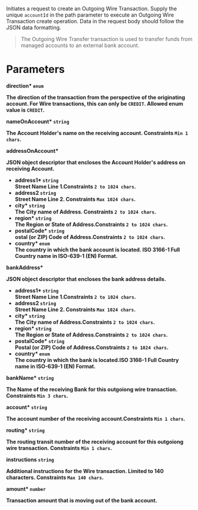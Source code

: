Initiates a request to create an  Outgoing Wire Transaction. Supply the unique `accountId` in the path parameter to execute an Outgoing Wire Transaction create operation. Data in the request body should follow the JSON data formatting.

> The Outgoing Wire Transfer transaction is used to transfer funds from managed accounts to an external bank account.

# Parameters

<strong>direction*<strong> `enum`

 The direction of the transaction from the perspective of the originating account. For Wire transactions, this can only be `CREDIT`.  Allowed enum value is `CREDIT`.

<strong>nameOnAccount*<strong> `string`

The Account Holder's name on the receiving account. Constraints `Min 1 chars`.

<strong>addressOnAccount*<strong>

JSON object descriptor that encloses the Account Holder's address on receiving Account.

* <strong>address1*<strong> `string`<br>
Street Name Line 1.Constraints `2 to 1024 chars`.
* <strong>address2<strong> `string`<br>
Street Name Line 2. Constraints `Max 1024 chars`.
* <strong>city*<strong> `string`<br>
The City name of Address. Constraints `2 to 1024 chars`.
* <strong>region*<strong> `string`<br>
The Region or State of Address.Constraints `2 to 1024 chars`.
* <strong>postalCode*<strong> `string`<br>
ostal (or ZIP) Code of Address.Constraints `2 to 1024 chars`.
* <strong>country*<strong> `enum`<br>
The country in which the bank account is located. ISO 3166-1 Full Country name in ISO-639-1 (EN) Format.

<strong>bankAddress*<strong> 

JSON object descriptor that encloses the bank address details.

* <strong>address1*<strong> `string` <br>
Street Name Line 1.Constraints `2 to 1024 chars`.
* <strong>address2<strong> `string` <br>
Street Name Line 2. Constraints `Max 1024 chars`.
* <strong>city*<strong> `string`<br>
The City name of Address.Constraints `2 to 1024 chars`.
* <strong>region*<strong> `string`<br>
The Region or State of Address.Constraints `2 to 1024 chars`.
* <strong>postalCode*<strong> `string`<br>
Postal (or ZIP) Code of Address.Constraints `2 to 1024 chars`.
* <strong>country*<strong> `enum`<br>
The country in which the bank is located.ISO 3166-1 Full Country name in ISO-639-1 (EN) Format.

<strong>bankName*<strong> `string`

The Name of the receiving Bank for this outgoiong wire transaction. Constraints `Min 3 chars`.

<strong>account*<strong> `string`

The account number of the receiving account.Constraints `Min 1 chars`.

<strong>routing*<strong> `string`

The routing transit number of the receiving account for this outgoiong wire transaction. Constraints `Min 1 chars`.

<strong>instructions<strong> `string`

Additional instructions for the Wire transaction. Limited to 140 characters. Constraints `Max 140 chars`.

<strong>amount*<strong> `number`

Transaction amount that is moving out of the bank account.
